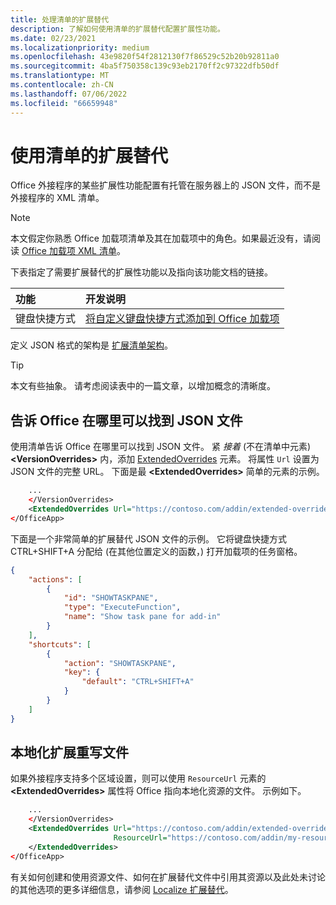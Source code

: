 ```yaml
---
title: 处理清单的扩展替代
description: 了解如何使用清单的扩展替代配置扩展性功能。
ms.date: 02/23/2021
ms.localizationpriority: medium
ms.openlocfilehash: 43e9820f54f2812130f7f86529c52b20b92811a0
ms.sourcegitcommit: 4ba5f750358c139c93eb2170ff2c97322dfb50df
ms.translationtype: MT
ms.contentlocale: zh-CN
ms.lasthandoff: 07/06/2022
ms.locfileid: "66659948"
---
```

# <a name="work-with-extended-overrides-of-the-manifest"></a>使用清单的扩展替代

Office 外接程序的某些扩展性功能配置有托管在服务器上的 JSON 文件，而不是外接程序的 XML 清单。

> [!NOTE]
> 本文假定你熟悉 Office 加载项清单及其在加载项中的角色。如果最近没有，请阅读 [Office 加载项 XML 清单](add-in-manifests.md)。

下表指定了需要扩展替代的扩展性功能以及指向该功能文档的链接。

| 功能 | 开发说明 |
| :----- | :----- |
| 键盘快捷方式 | [将自定义键盘快捷方式添加到 Office 加载项](../design/keyboard-shortcuts.md) |

定义 JSON 格式的架构是 [扩展清单架构](https://developer.microsoft.com/json-schemas/office-js/extended-manifest.schema.json)。

> [!TIP]
> 本文有些抽象。 请考虑阅读表中的一篇文章，以增加概念的清晰度。

## <a name="tell-office-where-to-find-the-json-file"></a>告诉 Office 在哪里可以找到 JSON 文件

使用清单告诉 Office 在哪里可以找到 JSON 文件。 紧 *接着* (不在清单中元素) **\<VersionOverrides\>** 内，添加 [ExtendedOverrides](/javascript/api/manifest/extendedoverrides) 元素。 将属性 `Url` 设置为 JSON 文件的完整 URL。 下面是最 **\<ExtendedOverrides\>** 简单的元素的示例。

```xml
    ...
    </VersionOverrides>  
    <ExtendedOverrides Url="https://contoso.com/addin/extended-overrides.json"></ExtendedOverrides>
</OfficeApp>
```

下面是一个非常简单的扩展替代 JSON 文件的示例。 它将键盘快捷方式 CTRL+SHIFT+A 分配给 (在其他位置定义的函数，) 打开加载项的任务窗格。

```json
{
    "actions": [
        {
            "id": "SHOWTASKPANE",
            "type": "ExecuteFunction",
            "name": "Show task pane for add-in"
        }
    ],
    "shortcuts": [
        {
            "action": "SHOWTASKPANE",
            "key": {
                "default": "CTRL+SHIFT+A"
            }
        }
    ]
}
```

## <a name="localize-the-extended-overrides-file"></a>本地化扩展重写文件

如果外接程序支持多个区域设置，则可以使用 `ResourceUrl` 元素的 **\<ExtendedOverrides\>** 属性将 Office 指向本地化资源的文件。 示例如下。

```xml
    ...
    </VersionOverrides>  
    <ExtendedOverrides Url="https://contoso.com/addin/extended-overrides.json" 
                       ResourceUrl="https://contoso.com/addin/my-resources.json">
    </ExtendedOverrides>
</OfficeApp>
```

有关如何创建和使用资源文件、如何在扩展替代文件中引用其资源以及此处未讨论的其他选项的更多详细信息，请参阅 [Localize 扩展替代](localization.md#localize-extended-overrides)。
